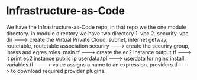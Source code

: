 # Infrastructure-as-Code
We have the Infrastructure-as-Code repo, in that repo we the one module directory.
in module directory we have two directory 1. vpc 2. security.
vpc dir ---> create the Virtual Private Cloud, subnet, internet getway, routetable, routetable association
securiry ---> create the securiry group, inress and egres roles. 
main.tf ---> create the ec2 instance
output.tf ---> it print ec2 instance public ip
userdata.tpl ---> userdata for nginx install.
variables.tf ----> value assigns a name to an expression.
providers.tf ----> to download required provider plugins.
